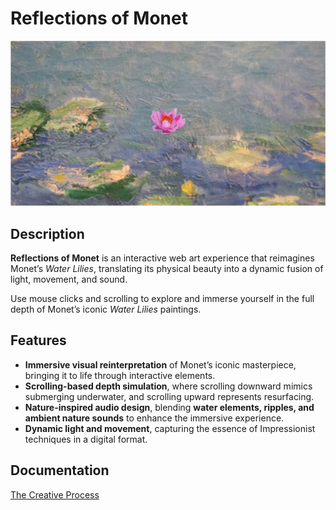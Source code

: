 # Reflections of Monet

![Reflections of Monet](img/opengraph.png)

## Description

**Reflections of Monet** is an interactive web art experience that reimagines Monet’s _Water Lilies_, translating its physical beauty into a dynamic fusion of light, movement, and sound.

Use mouse clicks and scrolling to explore and immerse yourself in the full depth of Monet’s iconic _Water Lilies_ paintings.

## Features

- **Immersive visual reinterpretation** of Monet’s iconic masterpiece, bringing it to life through interactive elements.
- **Scrolling-based depth simulation**, where scrolling downward mimics submerging underwater, and scrolling upward represents resurfacing.
- **Nature-inspired audio design**, blending **water elements, ripples, and ambient nature sounds** to enhance the immersive experience.
- **Dynamic light and movement**, capturing the essence of Impressionist techniques in a digital format.

## Documentation

[The Creative Process](https://www.notion.so/bevyip/Week-7-1a45b3e7f9e78021bc7bd8de9c02eaa5?pvs=4#1af5b3e7f9e7802ab162dc25a9cff970)
